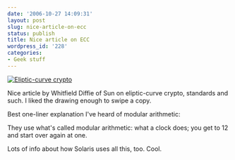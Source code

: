 ```yaml
---
date: '2006-10-27 14:09:31'
layout: post
slug: nice-article-on-ecc
status: publish
title: Nice article on ECC
wordpress_id: '228'
categories:
- Geek stuff
---
```



[
![Eliptic-curve crypto](http://www.phfactor.net/wp-pics/1006ecccurve.gif)
](http://www.sun.com/emrkt/innercircle/newsletter/1006feature.html)

Nice article by Whitfield Diffie of Sun on eliptic-curve crypto, standards and such. I liked the drawing enough to swipe a copy.

Best one-liner explanation I've heard of modular arithmetic:



> 
They use what's called modular arithmetic: what a clock does; you get to 12 and start over again at one. 




Lots of info about how Solaris uses all this, too. Cool.
